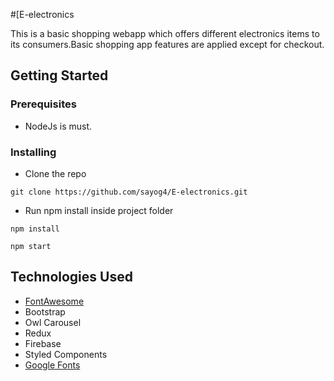 #[E-electronics

This is a basic shopping webapp which offers different electronics items to its consumers.Basic shopping app features are applied except for checkout.

## Getting Started

### Prerequisites

  * NodeJs is must.

### Installing

  * Clone the repo

  ```git clone https://github.com/sayog4/E-electronics.git```

  * Run npm install inside project folder

  `npm install`

  `npm start`

## Technologies Used

  * [FontAwesome](https://fontawesome.com/)
  *  Bootstrap
  *  Owl Carousel
  *  Redux
  *  Firebase
  *  Styled Components
  *  [Google Fonts](https://fonts.google.com/)
